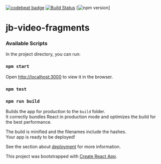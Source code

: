 [![codebeat badge](https://codebeat.co/badges/896f4805-305a-4143-a1d8-ac2163e31c4b)](https://codebeat.co/projects/github-com-scrodrig-jb-video-fragments-master)
[![Build Status](https://travis-ci.org/scrodrig/jb-video-fragments.svg?branch=master)](https://travis-ci.org/scrodrig/jb-video-fragments)
[![npm version](https://d25lcipzij17d.cloudfront.net/badge.svg?id=js&type=6&v=0.1.0&x2=0)]
# **jb-video-fragments**

### Available Scripts

In the project directory, you can run:

### `npm start`

Open [http://localhost:3000](http://localhost:3000) to view it in the browser.

### `npm test`

### `npm run build`

Builds the app for production to the `build` folder.<br>
It correctly bundles React in production mode and optimizes the build for the best performance.

The build is minified and the filenames include the hashes.<br>
Your app is ready to be deployed!

See the section about [deployment](https://facebook.github.io/create-react-app/docs/deployment) for more information.


This project was bootstrapped with [Create React App](https://github.com/facebook/create-react-app).
